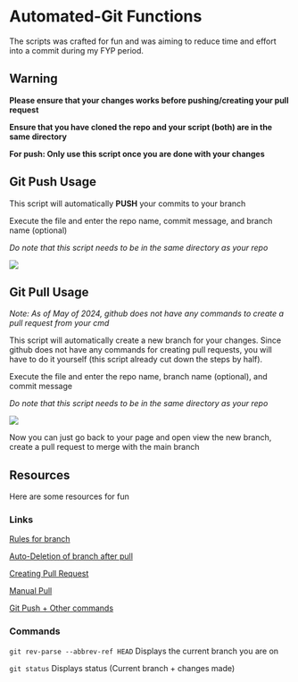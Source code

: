 # Automated-Git Functions


The scripts was crafted for fun and was aiming to reduce time and effort into a commit during my FYP period.


## Warning


**Please ensure that your changes works before pushing/creating your pull request**


**Ensure that you have cloned the repo and your script (both) are in the same directory**


**For push: Only use this script once you are done with your changes**


## Git Push Usage


This script will automatically **PUSH** your commits to your branch


Execute the file and enter the repo name, commit message, and branch name (optional)


*Do note that this script needs to be in the same directory as your repo*


![](https://imgur.com/EVAnWwV.png)


## Git Pull Usage


*Note: As of May of 2024, github does not have any commands to create a pull request from your cmd*


This script will automatically create a new branch for your changes. Since github does not have any commands for creating pull requests, you will have to do it yourself (this script already cut down the steps by half).


Execute the file and enter the repo name, branch name (optional), and commit message


*Do note that this script needs to be in the same directory as your repo*


![](https://imgur.com/bVuHnNJ.png)


Now you can just go back to your page and open view the new branch, create a pull request to merge with the main branch


## Resources


Here are some resources for fun


### Links


[Rules for branch](https://docs.github.com/en/repositories/configuring-branches-and-merges-in-your-repository/managing-rulesets/about-rulesets)


[Auto-Deletion of branch after pull](https://docs.github.com/en/repositories/configuring-branches-and-merges-in-your-repository/configuring-pull-request-merges/managing-the-automatic-deletion-of-branches)


[Creating Pull Request](https://docs.github.com/en/pull-requests/collaborating-with-pull-requests/proposing-changes-to-your-work-with-pull-requests/creating-a-pull-request)


[Manual Pull](https://gist.github.com/ross-spencer/9c5c1f59212638c7c891d393087db6d1)


[Git Push + Other commands](https://github.com/git-guides/git-push)


### Commands


`git rev-parse --abbrev-ref HEAD` Displays the current branch you are on


`git status` Displays status (Current branch + changes made)
